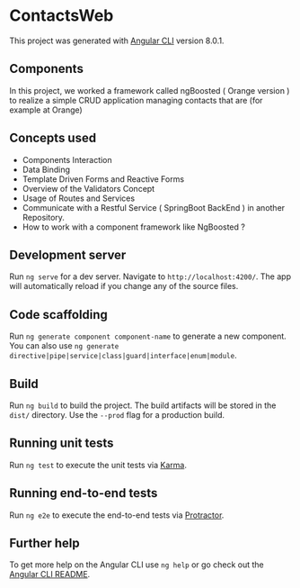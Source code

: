 # ContactsWeb

This project was generated with [Angular CLI](https://github.com/angular/angular-cli) version 8.0.1.

## Components
In this project, we worked a framework called ngBoosted ( Orange version ) to realize a simple CRUD application managing contacts that are (for example at Orange)

## Concepts used 
- Components Interaction
- Data Binding
- Template Driven Forms and Reactive Forms
- Overview of the Validators Concept
- Usage of Routes and Services
- Communicate with a Restful Service ( SpringBoot BackEnd  ) in another Repository.
- How to work with a component framework like NgBoosted ?

## Development server

Run `ng serve` for a dev server. Navigate to `http://localhost:4200/`. The app will automatically reload if you change any of the source files.

## Code scaffolding

Run `ng generate component component-name` to generate a new component. You can also use `ng generate directive|pipe|service|class|guard|interface|enum|module`.

## Build

Run `ng build` to build the project. The build artifacts will be stored in the `dist/` directory. Use the `--prod` flag for a production build.

## Running unit tests

Run `ng test` to execute the unit tests via [Karma](https://karma-runner.github.io).

## Running end-to-end tests

Run `ng e2e` to execute the end-to-end tests via [Protractor](http://www.protractortest.org/).

## Further help

To get more help on the Angular CLI use `ng help` or go check out the [Angular CLI README](https://github.com/angular/angular-cli/blob/master/README.md).
